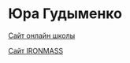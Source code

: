 # Юра Гудыменко
[Сайт онлайн школы](https://yura-gudym.github.io/School/ "Описание")

[Сайт IRONMASS](https://yura-gudym.github.io/IronMass/ "Описание")
